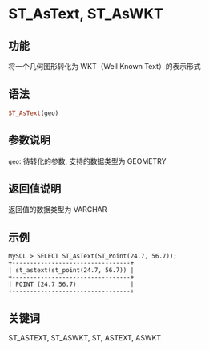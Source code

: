 # ST_AsText, ST_AsWKT

## 功能

将一个几何图形转化为 WKT（Well Known Text）的表示形式

## 语法

```Haskell
ST_AsText(geo)
```

## 参数说明

`geo`: 待转化的参数, 支持的数据类型为 GEOMETRY

## 返回值说明

返回值的数据类型为 VARCHAR

## 示例

```Plain Text
MySQL > SELECT ST_AsText(ST_Point(24.7, 56.7));
+---------------------------------+
| st_astext(st_point(24.7, 56.7)) |
+---------------------------------+
| POINT (24.7 56.7)               |
+---------------------------------+
```

## 关键词

ST_ASTEXT, ST_ASWKT, ST, ASTEXT, ASWKT
